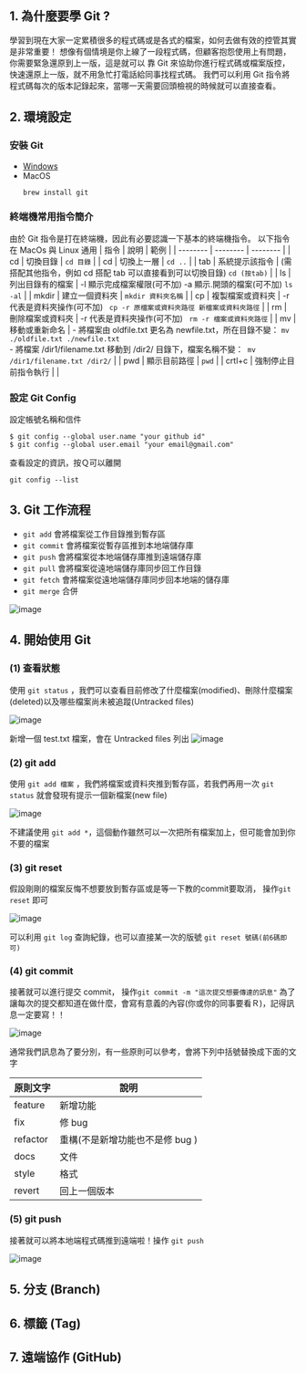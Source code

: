 ## 1. 為什麼要學 Git ?
學習到現在大家一定累積很多的程式碼或是各式的檔案，如何去做有效的控管其實是非常重要！
想像有個情境是你上線了一段程式碼，但顧客抱怨使用上有問題，你需要緊急還原到上一版，這是就可以
靠 Git 來協助你進行程式碼或檔案版控，快速還原上一版，就不用急忙打電話給同事找程式碼。
我們可以利用 Git 指令將程式碼每次的版本記錄起來，當哪一天需要回頭檢視的時候就可以直接查看。

## 2. 環境設定
### 安裝 Git
- [Windows](https://git-scm.com/download/win)
- MacOS
  ```
  brew install git
  ```
### 終端機常用指令簡介
由於 Git 指令是打在終端機，因此有必要認識一下基本的終端機指令。
以下指令在 MacOs 與 Linux 通用
| 指令 | 說明 | 範例 |
| -------- | -------- | -------- |
| cd   | 切換目錄     |   ``` cd 目錄 ```     |
| cd   | 切換上一層     |   ``` cd .. ```     |
| tab   | 系統提示該指令  |   (需搭配其他指令，例如 cd 搭配 tab 可以直接看到可以切換目錄)  ``` cd (按tab) ```    |
| ls   | 列出目錄有的檔案 |  -l 顯示完成檔案權限(可不加) -a 顯示.開頭的檔案(可不加) ``` ls -al ```     |
| mkdir   | 建立一個資料夾 |   ``` mkdir 資料夾名稱 ```     |
| cp   | 複製檔案或資料夾 | -r 代表是資料夾操作(可不加)  ``` cp -r 原檔案或資料夾路徑 新檔案或資料夾路徑```     |
| rm   | 刪除檔案或資料夾 | -r 代表是資料夾操作(可不加)  ``` rm -r 檔案或資料夾路徑```     |
| mv   | 移動或重新命名 | - 將檔案由 oldfile.txt 更名為 newfile.txt，所在目錄不變： ``` mv ./oldfile.txt ./newfile.txt ```  <br>   - 將檔案 /dir1/filename.txt 移動到 /dir2/ 目錄下，檔案名稱不變：``` mv /dir1/filename.txt /dir2/```     |
| pwd   | 顯示目前路徑 | ``` pwd ```     |
| crtl+c   | 強制停止目前指令執行 |   |

### 設定 Git Config
設定帳號名稱和信件
```
$ git config --global user.name "your github id"
$ git config --global user.email "your email@gmail.com"
```
查看設定的資訊，按Ｑ可以離開 
```
git config --list
```

## 3. Git 工作流程
- `git add` 會將檔案從工作目錄推到暫存區
- `git commit` 會將檔案從暫存區推到本地端儲存庫
- `git push` 會將檔案從本地端儲存庫推到遠端儲存庫
- `git pull` 會將檔案從遠地端儲存庫同步回工作目錄
- `git fetch` 會將檔案從遠地端儲存庫同步回本地端的儲存庫
- `git merge` 合併

![image](https://user-images.githubusercontent.com/40282726/128288079-71e55e2f-514c-4e84-a511-f6e92dcc29c9.png)

## 4. 開始使用 Git
### (1) 查看狀態
使用 ``` git status ``` ，我們可以查看目前修改了什麼檔案(modified)、刪除什麼檔案(deleted)以及哪些檔案尚未被追蹤(Untracked files)

![image](https://user-images.githubusercontent.com/40282726/128316621-580140fb-6097-490c-acef-62ed338d87db.png)

新增一個 test.txt 檔案，會在 Untracked files 列出
![image](https://user-images.githubusercontent.com/40282726/128316719-dc59f0fe-d5b1-4f4e-bf45-d3b761bf53ae.png)

### (2) git add
使用 ``` git add 檔案 ``` ，我們將檔案或資料夾推到暫存區，若我們再用一次 ``` git status ``` 就會發現有提示一個新檔案(new file)

![image](https://user-images.githubusercontent.com/40282726/128317174-5aa428b3-d079-411c-8c92-2bb57e567ef5.png)

不建議使用 ``` git add * ```，這個動作雖然可以一次把所有檔案加上，但可能會加到你不要的檔案

### (3) git reset
假設剛剛的檔案反悔不想要放到暫存區或是等一下教的commit要取消， 操作``` git reset ``` 即可

![image](https://user-images.githubusercontent.com/40282726/128317486-6715663a-531a-4948-9579-12a09cd389c3.png)

可以利用 ``` git log ``` 查詢紀錄，也可以直接某一次的版號
 ``` git reset 號碼(前6碼即可) ``` 

### (4) git commit
接著就可以進行提交 commit， 操作``` git commit -m "這次提交想要傳達的訊息" ```
為了讓每次的提交都知道在做什麼，會寫有意義的內容(你或你的同事要看Ｒ)，記得訊息一定要寫！！

![image](https://user-images.githubusercontent.com/40282726/128318681-8b86968a-1f00-4f96-b459-0925a4367103.png)

通常我們訊息為了要分別，有一些原則可以參考，會將下列中括號替換成下面的文字

| 原則文字 | 說明 |
| -------- | -------- |
| feature   | 新增功能     | 
| fix   | 修 bug     |
| refactor   | 重構(不是新增功能也不是修 bug )     |
| docs   | 文件   |
| style   | 格式   |
| revert   | 回上一個版本   |

### (5) git push
接著就可以將本地端程式碼推到遠端啦！操作 ``` git push ```

![image](https://user-images.githubusercontent.com/40282726/128320828-fcad674d-d7fe-4d73-9edc-da18882ce166.png)

## 5. 分支 (Branch)

## 6. 標籤 (Tag)

## 7. 遠端協作 (GitHub)

